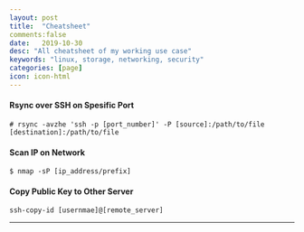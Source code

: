 ```yaml
---
layout: post
title:  "Cheatsheet"
comments:false
date:   2019-10-30
desc: "All cheatsheet of my working use case"
keywords: "linux, storage, networking, security"
categories: [page]
icon: icon-html
---
```



#### Rsync over SSH on Spesific Port

```
# rsync -avzhe 'ssh -p [port_number]' -P [source]:/path/to/file [destination]:/path/to/file
```


#### Scan IP on Network

```
$ nmap -sP [ip_address/prefix]
```
#### Copy Public Key to Other Server

```
ssh-copy-id [usernmae]@[remote_server]
```
---
